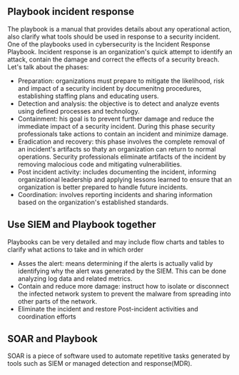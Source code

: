 ## Playbook incident response

The playbook is a manual that provides details about any operational action, also clarify what tools should be used in response to a security incident.
One of the playbooks used in cybersecurity is the Incident Response Playbook. Incident response is an organization's quick attempt to identify an attack, contain the damage and correct the effects of a security breach.
Let's talk about the phases:
*   Preparation: organizations must prepare to mitigate the likelihood, risk and impact of a security incident by documenitng procedures, establishing staffing plans and educating users.
*   Detection and analysis: the objective is to detect and analyze events using defined processes and technology.
*   Containment: his goal is to prevent further damage and reduce the immediate impact of a security incident. During this phase security professionals take actions to contain an incident and minimize damage.
*   Eradication and recovery: this phase involves the complete removal of an incident's artifacts so thaty an organization can return to normal operations. Security professionals eliminate artifacts of the incident by removing malocious code and mitigating vulnerabilities.
*   Post incident activity: includes documenting the incident, informing organizational leadership and applying lessons learned to ensure that an organization is better prepared to handle future incidents.
*   Coordination: involves reporting incidents and sharing information based on the organization's established standards.

## Use SIEM and Playbook together

Playbooks can be very detailed and may include flow charts and tables to clarify what actions to take and in which order

*   Asses the alert: means determining if the alerts is actually valid by identifying why the alert was generated by the SIEM. This can be done analyzing log data and related metrics.
*   Contain and reduce more damage: instruct how to isolate or disconnect the infected network system to prevent the malware from spreading into other parts of the network.
*   Eliminate the incident and restore
Post-incident activities and coordination efforts

## SOAR and Playbook

SOAR is a piece of software used to automate repetitive tasks generated by tools such as SIEM or managed detection and response(MDR).